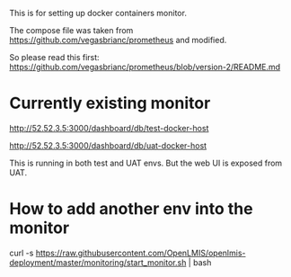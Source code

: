This is for setting up docker containers monitor.

The compose file was taken from https://github.com/vegasbrianc/prometheus and modified.

So please read this first: https://github.com/vegasbrianc/prometheus/blob/version-2/README.md

# Currently existing monitor

http://52.52.3.5:3000/dashboard/db/test-docker-host

http://52.52.3.5:3000/dashboard/db/uat-docker-host

This is running in both test and UAT envs. But the web UI is exposed from UAT.

# How to add another env into the monitor

curl -s https://raw.githubusercontent.com/OpenLMIS/openlmis-deployment/master/monitoring/start_monitor.sh | bash